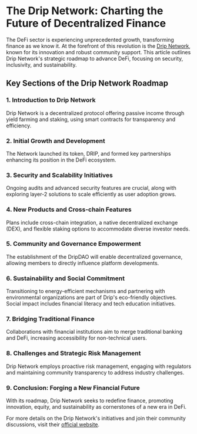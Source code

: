 # The Drip Network: Charting the Future of Decentralized Finance

The DeFi sector is experiencing unprecedented growth, transforming finance as we know it. At the forefront of this revolution is the [Drip Network](https://drip.community/), known for its innovation and robust community support. This article outlines Drip Network's strategic roadmap to advance DeFi, focusing on security, inclusivity, and sustainability.

## Key Sections of the Drip Network Roadmap

### 1. Introduction to Drip Network
Drip Network is a decentralized protocol offering passive income through yield farming and staking, using smart contracts for transparency and efficiency.

### 2. Initial Growth and Development
The Network launched its token, DRIP, and formed key partnerships enhancing its position in the DeFi ecosystem.

### 3. Security and Scalability Initiatives
Ongoing audits and advanced security features are crucial, along with exploring layer-2 solutions to scale efficiently as user adoption grows.

### 4. New Products and Cross-chain Features
Plans include cross-chain integration, a native decentralized exchange (DEX), and flexible staking options to accommodate diverse investor needs.

### 5. Community and Governance Empowerment
The establishment of the DripDAO will enable decentralized governance, allowing members to directly influence platform developments.

### 6. Sustainability and Social Commitment
Transitioning to energy-efficient mechanisms and partnering with environmental organizations are part of Drip's eco-friendly objectives. Social impact includes financial literacy and tech education initiatives.

### 7. Bridging Traditional Finance
Collaborations with financial institutions aim to merge traditional banking and DeFi, increasing accessibility for non-technical users.

### 8. Challenges and Strategic Risk Management
Drip Network employs proactive risk management, engaging with regulators and maintaining community transparency to address industry challenges.

### 9. Conclusion: Forging a New Financial Future
With its roadmap, Drip Network seeks to redefine finance, promoting innovation, equity, and sustainability as cornerstones of a new era in DeFi.

For more details on the Drip Network's initiatives and join their community discussions, visit their [official website](https://drip.community/).